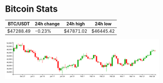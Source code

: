 # Bitcoin Stats

BTC/USDT|24h change|24h high|24h low|
|---|---|---|---|
|$47288.49|-0.23%|$47871.02|$46445.42|

<img src="./chart.svg">
